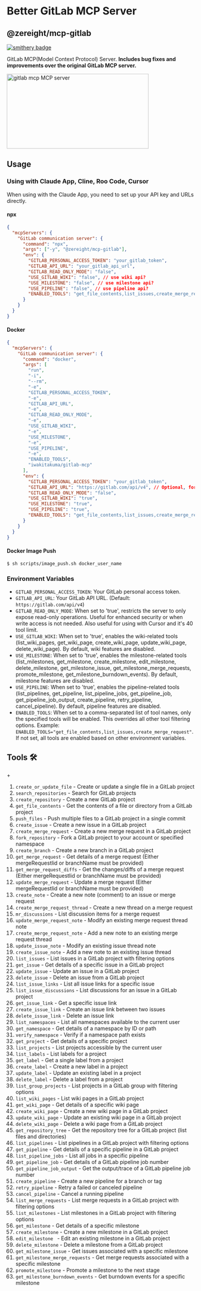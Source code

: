 # Better GitLab MCP Server

## @zereight/mcp-gitlab

[![smithery badge](https://smithery.ai/badge/@zereight/gitlab-mcp)](https://smithery.ai/server/@zereight/gitlab-mcp)

GitLab MCP(Model Context Protocol) Server. **Includes bug fixes and improvements over the original GitLab MCP server.**

<a href="https://glama.ai/mcp/servers/7jwbk4r6d7"><img width="380" height="200" src="https://glama.ai/mcp/servers/7jwbk4r6d7/badge" alt="gitlab mcp MCP server" /></a>

## Usage

### Using with Claude App, Cline, Roo Code, Cursor

When using with the Claude App, you need to set up your API key and URLs directly.

#### npx

```json
{
  "mcpServers": {
    "GitLab communication server": {
      "command": "npx",
      "args": ["-y", "@zereight/mcp-gitlab"],
      "env": {
        "GITLAB_PERSONAL_ACCESS_TOKEN": "your_gitlab_token",
        "GITLAB_API_URL": "your_gitlab_api_url",
        "GITLAB_READ_ONLY_MODE": "false",
        "USE_GITLAB_WIKI": "false", // use wiki api?
        "USE_MILESTONE": "false", // use milestone api?
        "USE_PIPELINE": "false", // use pipeline api?
        "ENABLED_TOOLS": "get_file_contents,list_issues,create_merge_request" // optional: comma-separated list of tools to enable
      }
    }
  }
}
```

#### Docker

```json
{
  "mcpServers": {
    "GitLab communication server": {
      "command": "docker",
      "args": [
        "run",
        "-i",
        "--rm",
        "-e",
        "GITLAB_PERSONAL_ACCESS_TOKEN",
        "-e",
        "GITLAB_API_URL",
        "-e",
        "GITLAB_READ_ONLY_MODE",
        "-e",
        "USE_GITLAB_WIKI",
        "-e",
        "USE_MILESTONE",
        "-e",
        "USE_PIPELINE",
        "-e",
        "ENABLED_TOOLS",
        "iwakitakuma/gitlab-mcp"
      ],
      "env": {
        "GITLAB_PERSONAL_ACCESS_TOKEN": "your_gitlab_token",
        "GITLAB_API_URL": "https://gitlab.com/api/v4", // Optional, for self-hosted GitLab
        "GITLAB_READ_ONLY_MODE": "false",
        "USE_GITLAB_WIKI": "true",
        "USE_MILESTONE": "true",
        "USE_PIPELINE": "true",
        "ENABLED_TOOLS": "get_file_contents,list_issues,create_merge_request" // optional: comma-separated list of tools to enable
      }
    }
  }
}
```

#### Docker Image Push

```shell
$ sh scripts/image_push.sh docker_user_name
```

### Environment Variables

- `GITLAB_PERSONAL_ACCESS_TOKEN`: Your GitLab personal access token.
- `GITLAB_API_URL`: Your GitLab API URL. (Default: `https://gitlab.com/api/v4`)
- `GITLAB_READ_ONLY_MODE`: When set to 'true', restricts the server to only expose read-only operations. Useful for enhanced security or when write access is not needed. Also useful for using with Cursor and it's 40 tool limit.
- `USE_GITLAB_WIKI`: When set to 'true', enables the wiki-related tools (list_wiki_pages, get_wiki_page, create_wiki_page, update_wiki_page, delete_wiki_page). By default, wiki features are disabled.
- `USE_MILESTONE`: When set to 'true', enables the milestone-related tools (list_milestones, get_milestone, create_milestone, edit_milestone, delete_milestone, get_milestone_issue, get_milestone_merge_requests, promote_milestone, get_milestone_burndown_events). By default, milestone features are disabled.
- `USE_PIPELINE`: When set to 'true', enables the pipeline-related tools (list_pipelines, get_pipeline, list_pipeline_jobs, get_pipeline_job, get_pipeline_job_output, create_pipeline, retry_pipeline, cancel_pipeline). By default, pipeline features are disabled.
- `ENABLED_TOOLS`: When set to a comma-separated list of tool names, only the specified tools will be enabled. This overrides all other tool filtering options. Example: `ENABLED_TOOLS="get_file_contents,list_issues,create_merge_request"`. If not set, all tools are enabled based on other environment variables.

## Tools 🛠️

+<!-- TOOLS-START -->

1. `create_or_update_file` - Create or update a single file in a GitLab project
2. `search_repositories` - Search for GitLab projects
3. `create_repository` - Create a new GitLab project
4. `get_file_contents` - Get the contents of a file or directory from a GitLab project
5. `push_files` - Push multiple files to a GitLab project in a single commit
6. `create_issue` - Create a new issue in a GitLab project
7. `create_merge_request` - Create a new merge request in a GitLab project
8. `fork_repository` - Fork a GitLab project to your account or specified namespace
9. `create_branch` - Create a new branch in a GitLab project
10. `get_merge_request` - Get details of a merge request (Either mergeRequestIid or branchName must be provided)
11. `get_merge_request_diffs` - Get the changes/diffs of a merge request (Either mergeRequestIid or branchName must be provided)
12. `update_merge_request` - Update a merge request (Either mergeRequestIid or branchName must be provided)
13. `create_note` - Create a new note (comment) to an issue or merge request
14. `create_merge_request_thread` - Create a new thread on a merge request
15. `mr_discussions` - List discussion items for a merge request
16. `update_merge_request_note` - Modify an existing merge request thread note
17. `create_merge_request_note` - Add a new note to an existing merge request thread
18. `update_issue_note` - Modify an existing issue thread note
19. `create_issue_note` - Add a new note to an existing issue thread
20. `list_issues` - List issues in a GitLab project with filtering options
21. `get_issue` - Get details of a specific issue in a GitLab project
22. `update_issue` - Update an issue in a GitLab project
23. `delete_issue` - Delete an issue from a GitLab project
24. `list_issue_links` - List all issue links for a specific issue
25. `list_issue_discussions` - List discussions for an issue in a GitLab project
26. `get_issue_link` - Get a specific issue link
27. `create_issue_link` - Create an issue link between two issues
28. `delete_issue_link` - Delete an issue link
29. `list_namespaces` - List all namespaces available to the current user
30. `get_namespace` - Get details of a namespace by ID or path
31. `verify_namespace` - Verify if a namespace path exists
32. `get_project` - Get details of a specific project
33. `list_projects` - List projects accessible by the current user
34. `list_labels` - List labels for a project
35. `get_label` - Get a single label from a project
36. `create_label` - Create a new label in a project
37. `update_label` - Update an existing label in a project
38. `delete_label` - Delete a label from a project
39. `list_group_projects` - List projects in a GitLab group with filtering options
40. `list_wiki_pages` - List wiki pages in a GitLab project
41. `get_wiki_page` - Get details of a specific wiki page
42. `create_wiki_page` - Create a new wiki page in a GitLab project
43. `update_wiki_page` - Update an existing wiki page in a GitLab project
44. `delete_wiki_page` - Delete a wiki page from a GitLab project
45. `get_repository_tree` - Get the repository tree for a GitLab project (list files and directories)
46. `list_pipelines` - List pipelines in a GitLab project with filtering options
47. `get_pipeline` - Get details of a specific pipeline in a GitLab project
48. `list_pipeline_jobs` - List all jobs in a specific pipeline
49. `get_pipeline_job` - Get details of a GitLab pipeline job number
50. `get_pipeline_job_output` - Get the output/trace of a GitLab pipeline job number
51. `create_pipeline` - Create a new pipeline for a branch or tag
52. `retry_pipeline` - Retry a failed or canceled pipeline
53. `cancel_pipeline` - Cancel a running pipeline
54. `list_merge_requests` - List merge requests in a GitLab project with filtering options
55. `list_milestones` - List milestones in a GitLab project with filtering options
56. `get_milestone` - Get details of a specific milestone
57. `create_milestone` - Create a new milestone in a GitLab project
58. `edit_milestone ` - Edit an existing milestone in a GitLab project
59. `delete_milestone` - Delete a milestone from a GitLab project
60. `get_milestone_issue` - Get issues associated with a specific milestone
61. `get_milestone_merge_requests` - Get merge requests associated with a specific milestone
62. `promote_milestone` - Promote a milestone to the next stage
63. `get_milestone_burndown_events` - Get burndown events for a specific milestone
<!-- TOOLS-END -->
